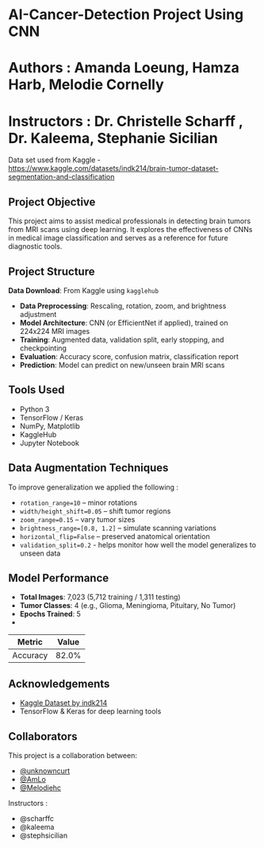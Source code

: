 # AI-Cancer-Detection Project Using CNN
# Authors : Amanda Loeung, Hamza Harb, Melodie Cornelly 
# Instructors : Dr. Christelle Scharff , Dr. Kaleema, Stephanie Sicilian


Data set used from Kaggle - https://www.kaggle.com/datasets/indk214/brain-tumor-dataset-segmentation-and-classification

## Project Objective

This project aims to assist medical professionals in detecting brain tumors from MRI scans using deep learning. It explores the effectiveness of CNNs in medical image classification and serves as a reference for future diagnostic tools.


## Project Structure 
 **Data Download**: From Kaggle using `kagglehub`
- **Data Preprocessing**: Rescaling, rotation, zoom, and brightness adjustment
- **Model Architecture**: CNN (or EfficientNet if applied), trained on 224x224 MRI images
- **Training**: Augmented data, validation split, early stopping, and checkpointing
- **Evaluation**: Accuracy score, confusion matrix, classification report
- **Prediction**: Model can predict on new/unseen brain MRI scans

## Tools Used 
- Python 3
- TensorFlow / Keras
- NumPy, Matplotlib
- KaggleHub
- Jupyter Notebook


## Data Augmentation Techniques 
To improve generalization we applied the following : 
- `rotation_range=10` – minor rotations
- `width/height_shift=0.05` – shift tumor regions
- `zoom_range=0.15` – vary tumor sizes
- `brightness_range=[0.8, 1.2]` – simulate scanning variations
- `horizontal_flip=False` – preserved anatomical orientation
- `validation_split=0.2` - helps monitor how well the model generalizes to unseen data

## Model Performance

- **Total Images**: 7,023 (5,712 training / 1,311 testing)
- **Tumor Classes**: 4 (e.g., Glioma, Meningioma, Pituitary, No Tumor)
- **Epochs Trained**: 5
- 
| Metric     | Value   |
|------------|---------|
| Accuracy   | 82.0%   |

## Acknowledgements

- [Kaggle Dataset by indk214](https://www.kaggle.com/datasets/indk214/brain-tumor-dataset-segmentation-and-classification)
- TensorFlow & Keras for deep learning tools


## Collaborators

This project is a collaboration between:
- [@unknowncurt](https://github.com/unknowncurt)
- [@AmLo](https://github.com/amlo026)
- [@Melodiehc](https://github.com/melodiehc)

Instructors :
-   @scharffc
-   @kaleema
-   @stephsicilian
